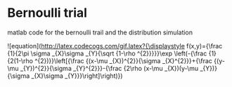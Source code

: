 # Bernoulli trial
matlab code for the bernoulli trail and the distribution simulation

![equation](http://latex.codecogs.com/gif.latex?{\displaystyle f(x,y)={\frac {1}{2\pi \sigma _{X}\sigma _{Y}{\sqrt {1-\rho ^{2}}}}}\exp \left(-{\frac {1}{2(1-\rho ^{2})}}\left[{\frac {(x-\mu _{X})^{2}}{\sigma _{X}^{2}}}+{\frac {(y-\mu _{Y})^{2}}{\sigma _{Y}^{2}}}-{\frac {2\rho (x-\mu _{X})(y-\mu _{Y})}{\sigma _{X}\sigma _{Y}}}\right]\right)})
